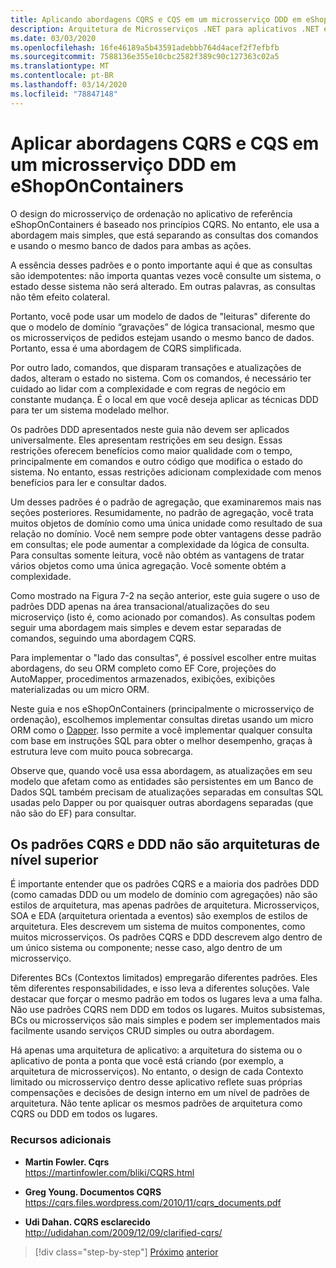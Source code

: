 ```yaml
---
title: Aplicando abordagens CQRS e CQS em um microsserviço DDD em eShopOnContainers
description: Arquitetura de Microsserviços .NET para aplicativos .NET em contêineres | Entenda como a CQRS é implementada no microsserviço de pedidos no eShopOnContainers.
ms.date: 03/03/2020
ms.openlocfilehash: 16fe46189a5b43591adebbb764d4acef2f7efbfb
ms.sourcegitcommit: 7588136e355e10cbc2582f389c90c127363c02a5
ms.translationtype: MT
ms.contentlocale: pt-BR
ms.lasthandoff: 03/14/2020
ms.locfileid: "78847148"
---
```

# <a name="apply-cqrs-and-cqs-approaches-in-a-ddd-microservice-in-eshoponcontainers"></a>Aplicar abordagens CQRS e CQS em um microsserviço DDD em eShopOnContainers

O design do microsserviço de ordenação no aplicativo de referência eShopOnContainers é baseado nos princípios CQRS. No entanto, ele usa a abordagem mais simples, que está separando as consultas dos comandos e usando o mesmo banco de dados para ambas as ações.

A essência desses padrões e o ponto importante aqui é que as consultas são idempotentes: não importa quantas vezes você consulte um sistema, o estado desse sistema não será alterado. Em outras palavras, as consultas não têm efeito colateral.

Portanto, você pode usar um modelo de dados de "leituras" diferente do que o modelo de domínio “gravações” de lógica transacional, mesmo que os microsserviços de pedidos estejam usando o mesmo banco de dados. Portanto, essa é uma abordagem de CQRS simplificada.

Por outro lado, comandos, que disparam transações e atualizações de dados, alteram o estado no sistema. Com os comandos, é necessário ter cuidado ao lidar com a complexidade e com regras de negócio em constante mudança. É o local em que você deseja aplicar as técnicas DDD para ter um sistema modelado melhor.

Os padrões DDD apresentados neste guia não devem ser aplicados universalmente. Eles apresentam restrições em seu design. Essas restrições oferecem benefícios como maior qualidade com o tempo, principalmente em comandos e outro código que modifica o estado do sistema. No entanto, essas restrições adicionam complexidade com menos benefícios para ler e consultar dados.

Um desses padrões é o padrão de agregação, que examinaremos mais nas seções posteriores. Resumidamente, no padrão de agregação, você trata muitos objetos de domínio como uma única unidade como resultado de sua relação no domínio. Você nem sempre pode obter vantagens desse padrão em consultas; ele pode aumentar a complexidade da lógica de consulta. Para consultas somente leitura, você não obtém as vantagens de tratar vários objetos como uma única agregação. Você somente obtém a complexidade.

Como mostrado na Figura 7-2 na seção anterior, este guia sugere o uso de padrões DDD apenas na área transacional/atualizações do seu microserviço (isto é, como acionado por comandos). As consultas podem seguir uma abordagem mais simples e devem estar separadas de comandos, seguindo uma abordagem CQRS.

Para implementar o "lado das consultas", é possível escolher entre muitas abordagens, do seu ORM completo como EF Core, projeções do AutoMapper, procedimentos armazenados, exibições, exibições materializadas ou um micro ORM.

Neste guia e nos eShopOnContainers (principalmente o microsserviço de ordenação), escolhemos implementar consultas diretas usando um micro ORM como o [Dapper](https://github.com/StackExchange/dapper-dot-net). Isso permite a você implementar qualquer consulta com base em instruções SQL para obter o melhor desempenho, graças à estrutura leve com muito pouca sobrecarga.

Observe que, quando você usa essa abordagem, as atualizações em seu modelo que afetam como as entidades são persistentes em um Banco de Dados SQL também precisam de atualizações separadas em consultas SQL usadas pelo Dapper ou por quaisquer outras abordagens separadas (que não são do EF) para consultar.

## <a name="cqrs-and-ddd-patterns-are-not-top-level-architectures"></a>Os padrões CQRS e DDD não são arquiteturas de nível superior

É importante entender que os padrões CQRS e a maioria dos padrões DDD (como camadas DDD ou um modelo de domínio com agregações) não são estilos de arquitetura, mas apenas padrões de arquitetura. Microsserviços, SOA e EDA (arquitetura orientada a eventos) são exemplos de estilos de arquitetura. Eles descrevem um sistema de muitos componentes, como muitos microsserviços. Os padrões CQRS e DDD descrevem algo dentro de um único sistema ou componente; nesse caso, algo dentro de um microsserviço.

Diferentes BCs (Contextos limitados) empregarão diferentes padrões. Eles têm diferentes responsabilidades, e isso leva a diferentes soluções. Vale destacar que forçar o mesmo padrão em todos os lugares leva a uma falha. Não use padrões CQRS nem DDD em todos os lugares. Muitos subsistemas, BCs ou microsserviços são mais simples e podem ser implementados mais facilmente usando serviços CRUD simples ou outra abordagem.

Há apenas uma arquitetura de aplicativo: a arquitetura do sistema ou o aplicativo de ponta a ponta que você está criando (por exemplo, a arquitetura de microsserviços). No entanto, o design de cada Contexto limitado ou microsserviço dentro desse aplicativo reflete suas próprias compensações e decisões de design interno em um nível de padrões de arquitetura. Não tente aplicar os mesmos padrões de arquitetura como CQRS ou DDD em todos os lugares.

### <a name="additional-resources"></a>Recursos adicionais

- **Martin Fowler. Cqrs** \
  <https://martinfowler.com/bliki/CQRS.html>

- **Greg Young. Documentos CQRS** \
  <https://cqrs.files.wordpress.com/2010/11/cqrs_documents.pdf>

- **Udi Dahan. CQRS esclarecido** \
  <http://udidahan.com/2009/12/09/clarified-cqrs/>

>[!div class="step-by-step"]
>[Próximo](apply-simplified-microservice-cqrs-ddd-patterns.md)
>[anterior](cqrs-microservice-reads.md)
